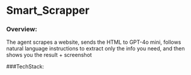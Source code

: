 # Smart_Scrapper 

### Overview:
The agent scrapes a website, sends the HTML to GPT-4o mini, follows natural language instructions to extract only the info you need, and then shows you the result + screenshot 

###TechStack: 
